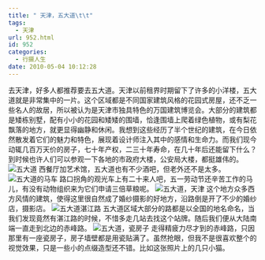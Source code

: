 ```yaml
---
title: " 天津，五大道\t\t"
tags:
  - 天津
url: 952.html
id: 952
categories:
  - 行摄人生
date: 2010-05-04 10:12:28
---
```


去天津，好多人都推荐要去五大道。天津以前租界时期留下了许多的小洋楼，五大道就是非常集中的一片。这个区域都是不同国家建筑风格的花园式房屋，还不乏一些名人的故居，所以被认为是天津市独具特色的万国建筑博览会。大部分的建筑都是矮栋别墅，配有小小的花园和矮矮的围墙，恰逢围墙上爬着绿色植物，或有梨花飘落的地方，就更显得幽静和休闲。我想到这些经历了半个世纪的建筑，在今日依然散发着它们的魅力和特色，展现着设计师注入其中的感情和生命力。而我们现今动辄几百万天价的房子，七十年产权，二三十年寿命，在几十年后还能留下什么？到时候也许人们可以参观一下各地的市政府大楼，公安局大楼，都挺雄伟的。 ![五大道](../../../images/2010/05/img_4915.jpg "五大道") 西餐厅加艺术馆，五大道也有不少酒吧，但老外还不是太多。 ![五大道的马车](../../../images/2010/05/img_4925.jpg "五大道的马车") 路口拐角的观光车上有二十来人吧，五一劳动节还辛苦工作的马儿，有没有动物组织来为它们申请三倍草粮呢。 ![五大道，天津](../../../images/2010/05/img_4906.jpg "五大道，天津") 这个地方众多西方风情的建筑，使得这里很自然成了婚纱摄影的好地方，沿路倒是开了不少的婚纱店，摄影店。 ![五大道湛江路](../../../images/2010/05/img_4917.jpg "五大道湛江路") 五大道区域大部分的路都是以全国的地名命名，当我们发现竟然有湛江路的时候，不惜多走几站去找这个站牌。随后我们便从大陆南端一直走到北边的赤峰路。 ![五大道，瓷房子](../../../images/2010/05/img_4936.jpg "五大道，瓷房子") 走得精疲力尽才到的赤峰路，只因那里有一座瓷房子，房子墙壁都是用瓷贴满了。虽然抢眼，但我不是很喜欢整个的视觉效果，只是一些小的点缀造型还不错。比如这张照片上的几只小猫。